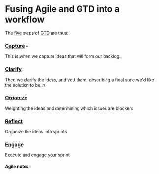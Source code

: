 # Fusing Agile and GTD into a workflow
The [five](http://gettingthingsdone.com/fivesteps/) steps of [GTD](http://gettingthingsdone.com/) are thus:

### [Capture](capture.md) -
This is when we capture ideas that will form our backlog.

### [Clarify](clarify.md)
Then we clarify the ideas, and vett them, describing a final state we'd like the solution to be in

### [Organize](organize.md)
Weighting the ideas and determining which issues are blockers

### [Reflect](reflect.md)
Organize the ideas into sprints

### [Engage](engage.md)
Execute and engage your sprint

#### Agile notes
